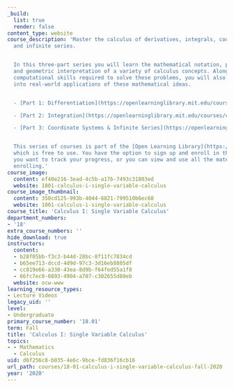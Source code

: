 ```yaml
---
_build:
  list: true
  render: false
content_type: website
course_description: 'Master the calculus of derivatives, integrals, coordinate systems,
  and infinite series.


  In this three-part series you will learn the mathematical notation, physical meaning,
  and geometric interpretation of a variety of calculus concepts. Along with the fundamental
  computational skills required to solve these problems, you will also gain insight
  into real-world applications of these mathematical ideas.


  - [Part 1: Differentiation](https://openlearninglibrary.mit.edu/courses/course-v1:MITx+18.01.1x+2T2019/about)

  - [Part 2: Integration](https://openlearninglibrary.mit.edu/courses/course-v1:MITx+18.01.2x+3T2019/about)

  - [Part 3: Coordinate Systems & Infinite Series](https://openlearninglibrary.mit.edu/courses/course-v1:MITx+18.01.3x+1T2020/about)


  This series of courses is part of the [Open Learning Library](https://openlearning.mit.edu/courses-programs/open-learning-library),
  which is free to use. You have the option to sign up and enroll in the courses if
  you want to track your progress, or you can view and use all the materials without
  enrolling.'
course_image:
  content: ef40e216-3ead-4c5b-a17b-7493c31803ed
  website: 1801-calculus-i-single-variable-calculus
course_image_thumbnail:
  content: 350cd125-993b-4044-8821-799510b6ec60
  website: 1801-calculus-i-single-variable-calculus
course_title: 'Calculus I: Single Variable Calculus'
department_numbers:
- '18'
extra_course_numbers: ''
hide_download: true
instructors:
  content:
  - b28f05bb-f3c3-b44d-28bc-8f11fc7834cd
  - b65ee713-dccd-4d9d-97c3-3d16eb8805df
  - cc819e66-a330-43ea-8d9b-f64fed55a1f8
  - 66fc7ec0-0893-4904-a707-c302655d80eb
  website: ocw-www
learning_resource_types:
- Lecture Videos
legacy_uid: ''
level:
- Undergraduate
primary_course_number: '18.01'
term: Fall
title: 'Calculus I: Single Variable Calculus'
topics:
- - Mathematics
  - Calculus
uid: d6f256c8-b035-4e6c-9bce-fd836f16cb16
url_path: courses/18-01-calculus-i-single-variable-calculus-fall-2020
year: '2020'
---
```

